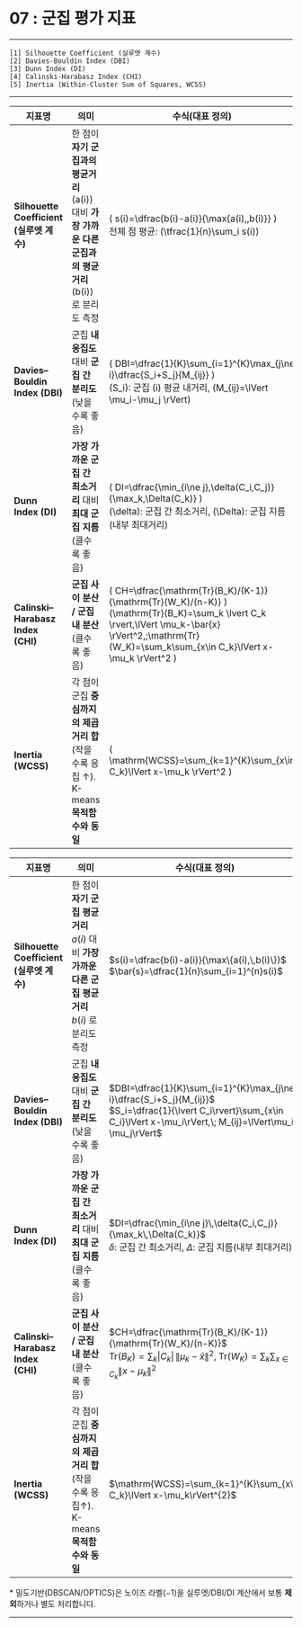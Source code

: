 #  07 : 군집 평가 지표

---
	
	[1] Silhouette Coefficient (실루엣 계수)
	[2] Davies-Bouldin Index (DBI)
	[3] Dunn Index (DI)
	[4] Calinski-Harabasz Index (CHI)
	[5] Inertia (Within-Cluster Sum of Squares, WCSS)

	  
---


| 지표명                                 | 의미                                                                     | 수식(대표 정의)                                                                                                                                                                                                  | 적용 대상 모델                                                                                            |
| ----------------------------------- | ---------------------------------------------------------------------- | ---------------------------------------------------------------------------------------------------------------------------------------------------------------------------------------------------------- | --------------------------------------------------------------------------------------------------- |
| **Silhouette Coefficient (실루엣 계수)** | 한 점이 **자기 군집과의 평균거리** (a(i)) 대비 **가장 가까운 다른 군집과의 평균거리** (b(i))로 분리도 측정 | ( s(i)=\dfrac{b(i)-a(i)}{\max{a(i),,b(i)}} )<br>전체 점 평균: (\tfrac{1}{n}\sum_i s(i))                                                                                                                         | **거리 기반 전반** (K-means, K-medoids, 계층형, 스펙트럴, DBSCAN/OPTICS*)                                        |
| **Davies–Bouldin Index (DBI)**      | 군집 **내 응집도** 대비 **군집 간 분리도** (낮을수록 좋음)                                 | ( DBI=\dfrac{1}{K}\sum_{i=1}^{K}\max_{j\ne i}\dfrac{S_i+S_j}{M_{ij}} )<br>(S_i): 군집 (i) 평균 내거리, (M_{ij}=\lVert \mu_i-\mu_j \rVert)                                                                         | **거리 기반 전반**                                                                                        |
| **Dunn Index (DI)**                 | **가장 가까운 군집 간 최소거리** 대비 **최대 군집 지름** (클수록 좋음)                          | ( DI=\dfrac{\min_{i\ne j},\delta(C_i,C_j)}{\max_k,\Delta(C_k)} )<br>(\delta): 군집 간 최소거리, (\Delta): 군집 지름(내부 최대거리)                                                                                          | **거리 기반 전반**                                                                                        |
| **Calinski–Harabasz Index (CHI)**   | **군집 사이 분산 / 군집 내 분산** (클수록 좋음)                                        | ( CH=\dfrac{\mathrm{Tr}(B_K)/(K-1)}{\mathrm{Tr}(W_K)/(n-K)} )<br>(\mathrm{Tr}(B_K)=\sum_k \lvert C_k \rvert,\lVert \mu_k-\bar{x} \rVert^2,;\mathrm{Tr}(W_K)=\sum_k\sum_{x\in C_k}\lVert x-\mu_k \rVert^2 ) | **중심/거리 기반 전반** (K-means, K-medoids, **계층형**, **스펙트럴**, **GMM–하드할당**, 미니배치 K-means; **유클리드 거리 권장**) |
| **Inertia (WCSS)**                  | 각 점이 군집 **중심까지의 제곱거리 합** (작을수록 응집 ↑). K-means **목적함수와 동일**             | ( \mathrm{WCSS}=\sum_{k=1}^{K}\sum_{x\in C_k}\lVert x-\mu_k \rVert^2 )                                                                                                                                     | **중심 기반** (K-means/미니배치 K-means). 비유클리드·밀도기반에는 부적합                                                  |


| 지표명 | 의미 | 수식(대표 정의) | 적용 대상 모델 |
|---|---|---|---|
| **Silhouette Coefficient (실루엣 계수)** | 한 점이 **자기 군집 평균거리** $a(i)$ 대비 **가장 가까운 다른 군집 평균거리** $b(i)$ 로 분리도 측정 | $s(i)=\dfrac{b(i)-a(i)}{\max\{a(i),\,b(i)\}}$<br>$\bar{s}=\dfrac{1}{n}\sum_{i=1}^{n}s(i)$ | **거리 기반 전반** (K-means, K-medoids, 계층형, 스펙트럴, DBSCAN/OPTICS\*) |
| **Davies–Bouldin Index (DBI)** | 군집 **내 응집도** 대비 **군집 간 분리도** (낮을수록 좋음) | $DBI=\dfrac{1}{K}\sum_{i=1}^{K}\max_{j\ne i}\dfrac{S_i+S_j}{M_{ij}}$<br>$S_i=\dfrac{1}{\lvert C_i\rvert}\sum_{x\in C_i}\lVert x-\mu_i\rVert,\; M_{ij}=\lVert\mu_i-\mu_j\rVert$ | **거리 기반 전반** |
| **Dunn Index (DI)** | **가장 가까운 군집 간 최소거리** 대비 **최대 군집 지름** (클수록 좋음) | $DI=\dfrac{\min_{i\ne j}\,\delta(C_i,C_j)}{\max_k\,\Delta(C_k)}$<br>$\delta$: 군집 간 최소거리, $\Delta$: 군집 지름(내부 최대거리) | **거리 기반 전반** |
| **Calinski–Harabasz Index (CHI)** | **군집 사이 분산 / 군집 내 분산** (클수록 좋음) | $CH=\dfrac{\mathrm{Tr}(B_K)/(K-1)}{\mathrm{Tr}(W_K)/(n-K)}$<br>$\mathrm{Tr}(B_K)=\sum_k \lvert C_k\rvert\,\lVert\mu_k-\bar{x}\rVert^2,\;\mathrm{Tr}(W_K)=\sum_k\sum_{x\in C_k}\lVert x-\mu_k\rVert^2$ | **중심/거리 기반 전반** (K-means, K-medoids, **계층형**, **스펙트럴**, **GMM–하드할당**, 미니배치 K-means; **유클리드 거리 권장**) |
| **Inertia (WCSS)** | 각 점이 군집 **중심까지의 제곱거리 합** (작을수록 응집↑). K-means **목적함수와 동일** | $\mathrm{WCSS}=\sum_{k=1}^{K}\sum_{x\in C_k}\lVert x-\mu_k\rVert^{2}$ | **중심 기반** (K-means/미니배치 K-means). 비유클리드·밀도기반에는 부적합 |

\* 밀도기반(DBSCAN/OPTICS)은 노이즈 라벨(−1)을 실루엣/DBI/DI 계산에서 보통 **제외**하거나 별도 처리합니다.

---



